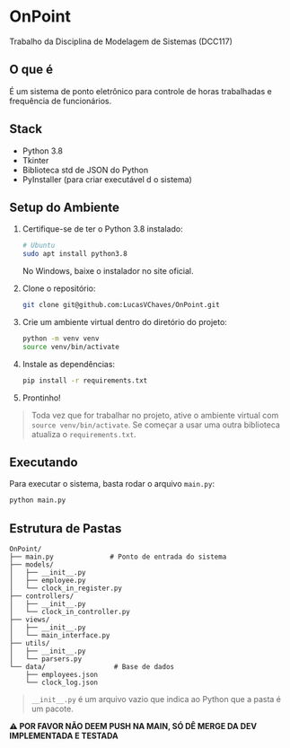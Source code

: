 # OnPoint

Trabalho da Disciplina de Modelagem de Sistemas (DCC117)

## O que é

É um sistema de ponto eletrônico para controle de horas trabalhadas e frequência de funcionários.

## Stack

- Python 3.8
- Tkinter
- Biblioteca std de JSON do Python
- PyInstaller (para criar executável d o sistema)

## Setup do Ambiente

1. Certifique-se de ter o Python 3.8 instalado:

    ```bash
    # Ubuntu
    sudo apt install python3.8
    ```

    No Windows, baixe o instalador no site oficial.

2. Clone o repositório:

    ```bash
    git clone git@github.com:LucasVChaves/OnPoint.git
    ```

3. Crie um ambiente virtual dentro do diretório do projeto:

    ```bash
    python -m venv venv
    source venv/bin/activate
    ```

4. Instale as dependências:

    ```bash
    pip install -r requirements.txt
    ```

5. Prontinho!

> Toda vez que for trabalhar no projeto, ative o ambiente virtual com `source venv/bin/activate`.
> Se começar a usar uma outra biblioteca atualiza o `requirements.txt`.

## Executando

Para executar o sistema, basta rodar o arquivo `main.py`:

```bash
python main.py
```

## Estrutura de Pastas

```text
OnPoint/
├── main.py              # Ponto de entrada do sistema
├── models/
│   ├── __init__.py
│   ├── employee.py
│   └── clock_in_register.py
├── controllers/
│   ├── __init__.py
│   └── clock_in_controller.py
├── views/
│   ├── __init__.py
│   └── main_interface.py
├── utils/
│   ├── __init__.py
│   └── parsers.py
└── data/                 # Base de dados
    ├── employees.json
    └── clock_log.json
```

> `__init__.py` é um arquivo vazio que indica ao Python que a pasta é um pacote.

**⚠️ POR FAVOR NÃO DEEM PUSH NA MAIN, SÓ DÊ MERGE DA DEV IMPLEMENTADA E TESTADA**
